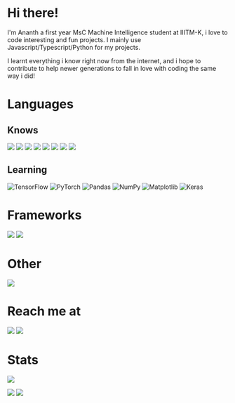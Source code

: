 # Hi there! 

I'm Ananth a first year MsC Machine Intelligence student at IIITM-K, i love to code interesting and fun projects. I mainly use Javascript/Typescript/Python for my projects.

I learnt everything i know right now from the internet, and i hope to contribute to help newer generations to fall in love with coding the same way i did!
# Languages
## Knows
[![](https://img.shields.io/badge/node.js%20-%2343853D.svg?&style=for-the-badge&logo=node.js&logoColor=white)](https://nodejs.org)
[![](https://img.shields.io/badge/javascript%20-%23323330.svg?&style=for-the-badge&logo=javascript&logoColor=%23F7DF1E)](https://www.javascript.com/)
[![](https://img.shields.io/badge/TypeScript-007ACC?style=for-the-badge&logo=typescript&logoColor=white)]()
[![](https://img.shields.io/badge/html5%20-%23E34F26.svg?style=for-the-badge&logo=html5&logoColor=white)](https://www.w3schools.com)
[![](https://img.shields.io/badge/css3%20-%231572B6.svg?style=for-the-badge&logo=css3&logoColor=white)](https://www.w3schools.com)
[![](https://img.shields.io/badge/C-00599C?style=for-the-badge&logo=c&logoColor=white)]()
[![](https://img.shields.io/badge/c++-%2300599C.svg?&style=for-the-badge&logo=c%2B%2B&ogoColor=white)](https://www.w3schools.com)
[![](https://img.shields.io/badge/Python-14354C?style=for-the-badge&logo=python&logoColor=white)]()

## Learning

![TensorFlow](https://img.shields.io/badge/TensorFlow-%23FF6F00.svg?style=for-the-badge&logo=TensorFlow&logoColor=white)
![PyTorch](https://img.shields.io/badge/PyTorch-%23EE4C2C.svg?style=for-the-badge&logo=PyTorch&logoColor=white)
![Pandas](https://img.shields.io/badge/pandas-%23150458.svg?style=for-the-badge&logo=pandas&logoColor=white)
![NumPy](https://img.shields.io/badge/numpy-%23013243.svg?style=for-the-badge&logo=numpy&logoColor=white)
![Matplotlib](https://img.shields.io/badge/Matplotlib-%23ffffff.svg?style=for-the-badge&logo=Matplotlib&logoColor=black)
![Keras](https://img.shields.io/badge/Keras-%23D00000.svg?style=for-the-badge&logo=Keras&logoColor=white)


# Frameworks
[![](https://img.shields.io/badge/Express.js-404D59?style=for-the-badge)]()
[![](https://img.shields.io/badge/React-20232A?style=for-the-badge&logo=react&logoColor=61DAFB)]()

# Other
[![](https://img.shields.io/badge/discord%2Ejs-%232B61B3?style=for-the-badge)](https://discord.js.org)

# Reach me at 
[![](https://img.shields.io/badge/Discord-7289DA?style=for-the-badge&logo=discord&logoColor=white)](https://discordapp.com/users/429493473259814923/)
[![](https://img.shields.io/badge/Stack_Overflow-FE7A16?style=for-the-badge&logo=stack-overflow&logoColor=white)](https://stackoverflow.com/users/15925814/ananthdev)

# Stats
![](https://komarev.com/ghpvc/?username=itsAnanth)

<img src="https://github-readme-stats.vercel.app/api?username=itsAnanth&include_all_commits=true&show_icons=true&hide_border=true&hide_title=true&count_private=true&theme=gotham" />
<img src="https://github-readme-stats.vercel.app/api/top-langs/?username=itsAnanth&theme=gotham&exclude_repo=PUBobot-ki&hide_border=true" />
